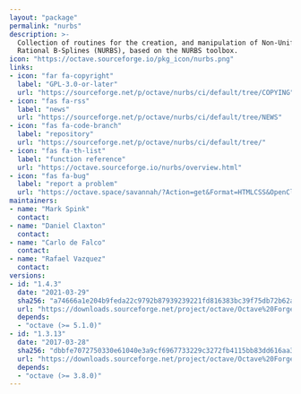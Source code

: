 ```yaml
---
layout: "package"
permalink: "nurbs"
description: >-
  Collection of routines for the creation, and manipulation of Non-Uniform
  Rational B-Splines (NURBS), based on the NURBS toolbox.
icon: "https://octave.sourceforge.io/pkg_icon/nurbs.png"
links:
- icon: "far fa-copyright"
  label: "GPL-3.0-or-later"
  url: "https://sourceforge.net/p/octave/nurbs/ci/default/tree/COPYING"
- icon: "fas fa-rss"
  label: "news"
  url: "https://sourceforge.net/p/octave/nurbs/ci/default/tree/NEWS"
- icon: "fas fa-code-branch"
  label: "repository"
  url: "https://sourceforge.net/p/octave/nurbs/ci/default/tree/"
- icon: "fas fa-th-list"
  label: "function reference"
  url: "https://octave.sourceforge.io/nurbs/overview.html"
- icon: "fas fa-bug"
  label: "report a problem"
  url: "https://octave.space/savannah/?Action=get&Format=HTMLCSS&OpenClosed=open&Title=[octave%20forge]%20(nurbs)"
maintainers:
- name: "Mark Spink"
  contact:
- name: "Daniel Claxton"
  contact:
- name: "Carlo de Falco"
  contact:
- name: "Rafael Vazquez"
  contact:
versions:
- id: "1.4.3"
  date: "2021-03-29"
  sha256: "a74666a1e204b9feda22c9792b87939239221fd816383bc39f75db72b62a209b"
  url: "https://downloads.sourceforge.net/project/octave/Octave%20Forge%20Packages/Individual%20Package%20Releases/nurbs-1.4.3.tar.gz"
  depends:
  - "octave (>= 5.1.0)"
- id: "1.3.13"
  date: "2017-03-28"
  sha256: "dbbfe7072750330e61040e3a9cf6967733229c3272fb4115bb83dd616aa37e7e"
  url: "https://downloads.sourceforge.net/project/octave/Octave%20Forge%20Packages/Individual%20Package%20Releases/nurbs-1.3.13.tar.gz"
  depends:
  - "octave (>= 3.8.0)"
---
```


